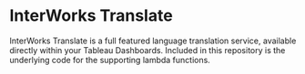 # InterWorks Translate

InterWorks Translate is a full featured language translation service, available directly within your Tableau Dashboards. Included in this repository is the underlying code for the supporting lambda functions.
